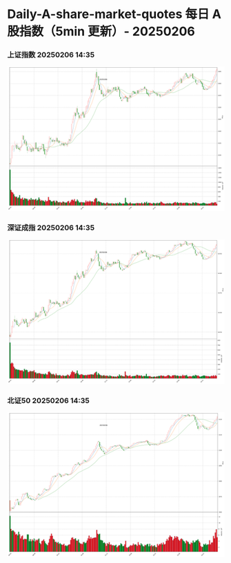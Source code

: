 
# Daily-A-share-market-quotes 每日 A 股指数（5min 更新）- 20250206

### 上证指数 20250206 14:35
![](./fig/2025/2/20250206-sh000001.png)

### 深证成指 20250206 14:35
![](./fig/2025/2/20250206-sz399001.png)

### 北证50 20250206 14:35
![](./fig/2025/2/20250206-bj899050.png)

